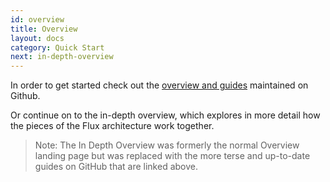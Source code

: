 ```yaml
---
id: overview
title: Overview
layout: docs
category: Quick Start
next: in-depth-overview
---
```


In order to get started check out the [overview and guides](https://github.com/facebook/flux/tree/master/examples) maintained on Github.

Or continue on to the in-depth overview, which explores in more detail how the pieces of the Flux architecture work together.

> Note: The In Depth Overview was formerly the normal Overview landing page but was replaced with the more terse and up-to-date guides on GitHub that are linked above.
